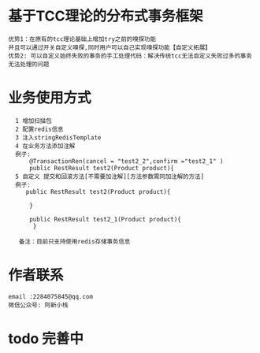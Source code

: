 # 基于TCC理论的分布式事务框架
    优势1：在原有的tcc理论基础上增加try之前的嗅探功能
    并且可以通过开关自定义嗅探,同时用户可以自己实现嗅探功能【自定义拓展】
    优势2: 可以自定义始终失败的事务的手工处理代码：解决传统tcc无法自定义失败过多的事务无法处理的问题
    
    
    
# 业务使用方式
      1 增加扫描包 
      2 配置redis信息
      3 注入stringRedisTemplate
      4 在业务方法添加注解
      例子:
          @TransactionRen(cancel = "test2_2",confirm ="test2_1" )
          public RestResult test2(Product product){
      5 自定义 提交和回滚方法[不需要加注解][方法参数需同加注解的方法]
      例子:
         public RestResult test2(Product product){
            
          }
      
          public RestResult test2_1(Product product){
           }
           
       备注：目前只支持使用redis存储事务信息
       
       
# 作者联系
    email :2284075845@qq.com
    微信公众号: 阿新小栈
    
# todo 完善中 